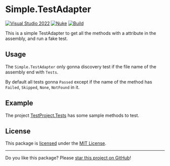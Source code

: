 # Simple.TestAdapter

[![Visual Studio 2022](https://img.shields.io/badge/Visual%20Studio-2022-blue)](../..)
[![Nuke](https://img.shields.io/badge/Nuke-Build-blue)](https://nuke.build/)
[![Build](../../actions/workflows/Build.yml/badge.svg)](../../actions)

This is a simple TestAdapter to get all the methods with a attribute in the assembly, and run a fake test.

## Usage

The `Simple.TestAdapter` only gonna discovery test if the file name of the assembly end with `Tests`.

By default all tests gonna `Passed` except if the name of the method has `Failed`, `Skipped`, `None`, `NotFound` in it.

## Example

The project [TestProject.Tests](TestProject.Tests) has some sample methods to test.

## License

This package is [licensed](LICENSE) under the [MIT License](https://en.wikipedia.org/wiki/MIT_License).

---

Do you like this package? Please [star this project on GitHub](../../stargazers)!